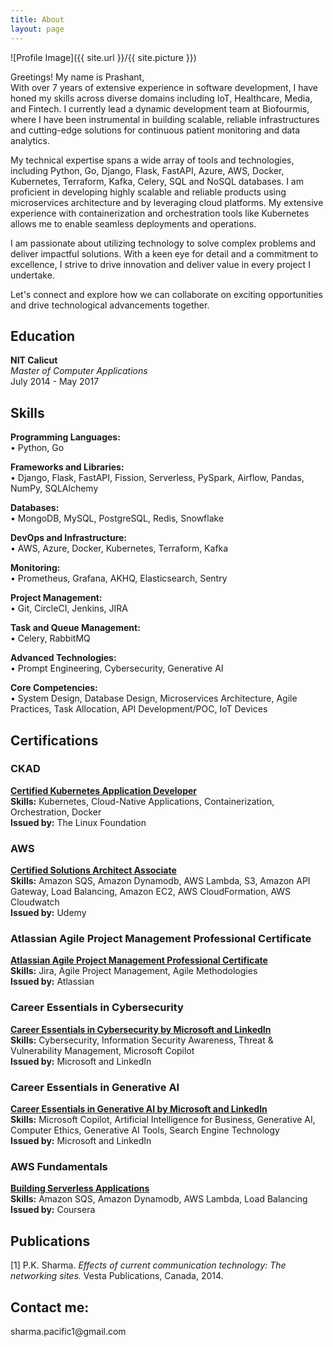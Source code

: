 ```yaml
---
title: About
layout: page
---
```


![Profile Image]({{ site.url }}/{{ site.picture }})

<p>Greetings! My name is Prashant, 
<br>
With over 7 years of extensive experience in software development, I have honed my skills across diverse domains including IoT, Healthcare, Media, and Fintech. I currently lead a dynamic development team at Biofourmis, where I have been instrumental in building scalable, reliable infrastructures and cutting-edge solutions for continuous patient monitoring and data analytics.

My technical expertise spans a wide array of tools and technologies, including Python, Go, Django, Flask, FastAPI, Azure, AWS, Docker, Kubernetes, Terraform, Kafka, Celery, SQL and NoSQL databases. I am proficient in developing highly scalable and reliable products using microservices architecture and by leveraging cloud platforms. My extensive experience with containerization and orchestration tools like Kubernetes allows me to enable seamless deployments and operations.

I am passionate about utilizing technology to solve complex problems and deliver impactful solutions. With a keen eye for detail and a commitment to excellence, I strive to drive innovation and deliver value in every project I undertake.

Let's connect and explore how we can collaborate on exciting opportunities and drive technological advancements together.
</p>

## Education
**NIT Calicut**  
*Master of Computer Applications*  
July 2014 - May 2017

## Skills

**Programming Languages:**  
• Python, Go

**Frameworks and Libraries:**  
• Django, Flask, FastAPI, Fission, Serverless, PySpark, Airflow, Pandas, NumPy, SQLAlchemy

**Databases:**  
• MongoDB, MySQL, PostgreSQL, Redis, Snowflake

**DevOps and Infrastructure:**  
• AWS, Azure, Docker, Kubernetes, Terraform, Kafka

**Monitoring:**  
• Prometheus, Grafana, AKHQ, Elasticsearch, Sentry

**Project Management:**  
• Git, CircleCI, Jenkins, JIRA

**Task and Queue Management:**  
• Celery, RabbitMQ

**Advanced Technologies:**  
• Prompt Engineering, Cybersecurity, Generative AI

**Core Competencies:**  
• System Design, Database Design, Microservices Architecture, Agile Practices, Task Allocation, API Development/POC, IoT Devices

## Certifications
### CKAD
**[Certified Kubernetes Application Developer](https://ti-user-certificates.s3.amazonaws.com/e0df7fbf-a057-42af-8a1f-590912be5460/995e4e27-b642-4135-bc2a-5ac7d7092a0f-prashant-kumar-sharma-certified-kubernetes-application-developer-ckad-certificate.pdf)**  
**Skills:** Kubernetes, Cloud-Native Applications, Containerization, Orchestration, Docker  
**Issued by:** The Linux Foundation

### AWS
**[Certified Solutions Architect Associate](https://udemy-certificate.s3.amazonaws.com/image/UC-adeda7d7-5471-4450-9562-b98d349d4e46.jpg?v=1630606726000)**  
**Skills:** Amazon SQS, Amazon Dynamodb, AWS Lambda, S3, Amazon API Gateway, Load Balancing, Amazon EC2, AWS CloudFormation, AWS Cloudwatch  
**Issued by:** Udemy

### Atlassian Agile Project Management Professional Certificate
**[Atlassian Agile Project Management Professional Certificate](https://media.licdn.com/dms/image/D5622AQErUpEsgTdFtA/feedshare-shrink_1280/0/1719415078967?e=1722470400&v=beta&t=B9WyLu0jE999j18vjrPwa_qytxR4N7L2ppExswsuLxE)**  
**Skills:** Jira, Agile Project Management, Agile Methodologies    
**Issued by:** Atlassian

### Career Essentials in Cybersecurity
**[Career Essentials in Cybersecurity by Microsoft and LinkedIn](https://media.licdn.com/dms/image/D4D22AQHT9XLrwBRtbQ/feedshare-shrink_1280/0/1718289641544?e=1721260800&v=beta&t=cMLZGsaGZdNRaLYJIdlMkW9uw9gF43JpWJbwPJwWRxs)**  
**Skills:** Cybersecurity, Information Security Awareness, Threat & Vulnerability Management, Microsoft Copilot    
**Issued by:** Microsoft and LinkedIn

### Career Essentials in Generative AI
**[Career Essentials in Generative AI by Microsoft and LinkedIn](https://media.licdn.com/dms/image/D5622AQFBAUFkRWBArQ/feedshare-shrink_1280/0/1718208500585?e=1721260800&v=beta&t=nzsqU5sqTZVS-2TjNrOZR3ZFMfn9e9l7U9JHdPH406U)**  
**Skills:** Microsoft Copilot, Artificial Intelligence for Business, Generative AI, Computer Ethics, Generative AI Tools, Search Engine Technology  
**Issued by:** Microsoft and LinkedIn

### AWS Fundamentals
**[Building Serverless Applications](https://coursera.org/share/9beca0de9b4659e7a173a15b3656250a)**  
**Skills:** Amazon SQS, Amazon Dynamodb, AWS Lambda, Load Balancing  
**Issued by:** Coursera

## Publications
[1] P.K. Sharma. *Effects of current communication technology: The networking sites.* Vesta Publications, Canada, 2014.


<h2>Contact me:</h2>
<p>sharma.pacific1@gmail.com<p>
